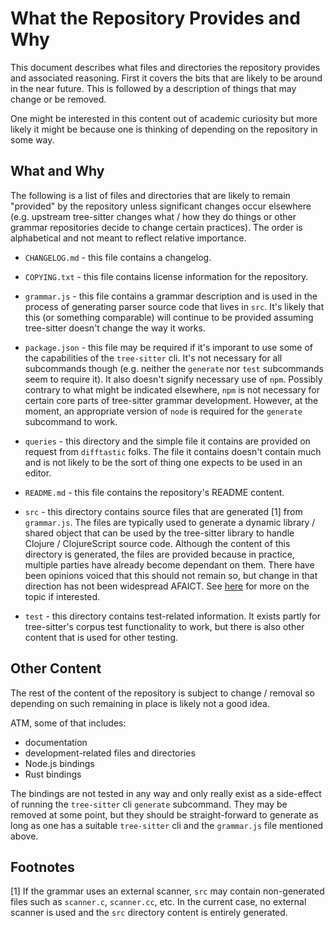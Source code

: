 # What the Repository Provides and Why

This document describes what files and directories the repository
provides and associated reasoning.  First it covers the bits that are
likely to be around in the near future.  This is followed by a
description of things that may change or be removed.

One might be interested in this content out of academic curiosity but
more likely it might be because one is thinking of depending on the
repository in some way.

## What and Why

The following is a list of files and directories that are likely to
remain "provided" by the repository unless significant changes occur
elsewhere (e.g. upstream tree-sitter changes what / how they do things
or other grammar repositories decide to change certain practices).
The order is alphabetical and not meant to reflect relative
importance.

* `CHANGELOG.md` - this file contains a changelog.

* `COPYING.txt` - this file contains license information for the
  repository.

* `grammar.js` - this file contains a grammar description and is used
  in the process of generating parser source code that lives in `src`.
  It's likely that this (or something comparable) will continue to be
  provided assuming tree-sitter doesn't change the way it works.

* `package.json` - this file may be required if it's imporant to use
  some of the capabilities of the `tree-sitter` cli.  It's not
  necessary for all subcommands though (e.g. neither the `generate`
  nor `test` subcommands seem to require it).  It also doesn't signify
  necessary use of `npm`.  Possibly contrary to what might be
  indicated elsewhere, `npm` is not necessary for certain core parts
  of tree-sitter grammar development.  However, at the moment, an
  appropriate version of `node` is required for the `generate`
  subcommand to work.

* `queries` - this directory and the simple file it contains are
  provided on request from `difftastic` folks.  The file it contains
  doesn't contain much and is not likely to be the sort of thing one
  expects to be used in an editor.

* `README.md` - this file contains the repository's README content.

* `src` - this directory contains source files that are generated [1]
  from `grammar.js`.  The files are typically used to generate a
  dynamic library / shared object that can be used by the tree-sitter
  library to handle Clojure / ClojureScript source code.  Although the
  content of this directory is generated, the files are provided
  because in practice, multiple parties have already become dependant
  on them.  There have been opinions voiced that this should not
  remain so, but change in that direction has not been widespread
  AFAICT.  See
  [here](https://github.com/sogaiu/ts-questions/blob/master/questions/should-parser-source-be-committed/README.md)
  for more on the topic if interested.

* `test` - this directory contains test-related information.  It
  exists partly for tree-sitter's corpus test functionality to work,
  but there is also other content that is used for other testing.

## Other Content

The rest of the content of the repository is subject to change /
removal so depending on such remaining in place is likely not a good
idea.

ATM, some of that includes:

* documentation
* development-related files and directories
* Node.js bindings
* Rust bindings

The bindings are not tested in any way and only really exist as a
side-effect of running the `tree-sitter` cli `generate` subcommand.
They may be removed at some point, but they should be straight-forward
to generate as long as one has a suitable `tree-sitter` cli and the
`grammar.js` file mentioned above.

## Footnotes

[1] If the grammar uses an external scanner, `src` may contain
non-generated files such as `scanner.c`, `scanner.cc`, etc.  In the
current case, no external scanner is used and the `src` directory
content is entirely generated.
